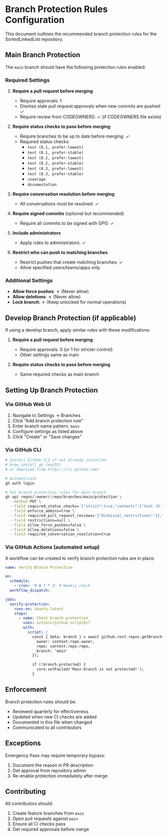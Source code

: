 # Branch Protection Rules Configuration

This document outlines the recommended branch protection rules for the SortedLinkedList repository.

## Main Branch Protection

The `main` branch should have the following protection rules enabled:

### Required Settings

1. **Require a pull request before merging**
   - Require approvals: 1
   - Dismiss stale pull request approvals when new commits are pushed: ✓
   - Require review from CODEOWNERS: ✓ (if CODEOWNERS file exists)

2. **Require status checks to pass before merging**
   - Require branches to be up to date before merging: ✓
   - Required status checks:
     - `test (8.1, prefer-lowest)`
     - `test (8.1, prefer-stable)`
     - `test (8.2, prefer-lowest)`
     - `test (8.2, prefer-stable)`
     - `test (8.3, prefer-lowest)`
     - `test (8.3, prefer-stable)`
     - `coverage`
     - `documentation`

3. **Require conversation resolution before merging**
   - All conversations must be resolved: ✓

4. **Require signed commits** (optional but recommended)
   - Require all commits to be signed with GPG: ✓

5. **Include administrators**
   - Apply rules to administrators: ✓

6. **Restrict who can push to matching branches**
   - Restrict pushes that create matching branches: ✓
   - Allow specified users/teams/apps only

### Additional Settings

- **Allow force pushes**: ✗ (Never allow)
- **Allow deletions**: ✗ (Never allow)
- **Lock branch**: ✗ (Keep unlocked for normal operations)

## Develop Branch Protection (if applicable)

If using a develop branch, apply similar rules with these modifications:

1. **Require a pull request before merging**
   - Require approvals: 0 (or 1 for stricter control)
   - Other settings same as main

2. **Require status checks to pass before merging**
   - Same required checks as main branch

## Setting Up Branch Protection

### Via GitHub Web UI

1. Navigate to Settings → Branches
2. Click "Add branch protection rule"
3. Enter branch name pattern: `main`
4. Configure settings as listed above
5. Click "Create" or "Save changes"

### Via GitHub CLI

```bash
# Install GitHub CLI if not already installed
# brew install gh (macOS)
# or download from https://cli.github.com/

# Authenticate
gh auth login

# Set branch protection rules for main branch
gh api repos/:owner/:repo/branches/main/protection \
  --method PUT \
  --field required_status_checks='{"strict":true,"contexts":["test (8.1, prefer-lowest)","test (8.1, prefer-stable)","test (8.2, prefer-lowest)","test (8.2, prefer-stable)","test (8.3, prefer-lowest)","test (8.3, prefer-stable)","coverage","documentation"]}' \
  --field enforce_admins=true \
  --field required_pull_request_reviews='{"dismissal_restrictions":{},"dismiss_stale_reviews":true,"require_code_owner_reviews":false,"required_approving_review_count":1}' \
  --field restrictions=null \
  --field allow_force_pushes=false \
  --field allow_deletions=false \
  --field required_conversation_resolution=true
```

### Via GitHub Actions (automated setup)

A workflow can be created to verify branch protection rules are in place:

```yaml
name: Verify Branch Protection

on:
  schedule:
    - cron: '0 0 * * 1' # Weekly check
  workflow_dispatch:

jobs:
  verify-protection:
    runs-on: ubuntu-latest
    steps:
      - name: Check branch protection
        uses: actions/github-script@v7
        with:
          script: |
            const { data: branch } = await github.rest.repos.getBranch({
              owner: context.repo.owner,
              repo: context.repo.repo,
              branch: 'main'
            });

            if (!branch.protected) {
              core.setFailed('Main branch is not protected!');
            }
```

## Enforcement

Branch protection rules should be:
- Reviewed quarterly for effectiveness
- Updated when new CI checks are added
- Documented in this file when changed
- Communicated to all contributors

## Exceptions

Emergency fixes may require temporary bypass:
1. Document the reason in PR description
2. Get approval from repository admin
3. Re-enable protection immediately after merge

## Contributing

All contributors should:
1. Create feature branches from `main`
2. Open pull requests against `main`
3. Ensure all CI checks pass
4. Get required approvals before merge